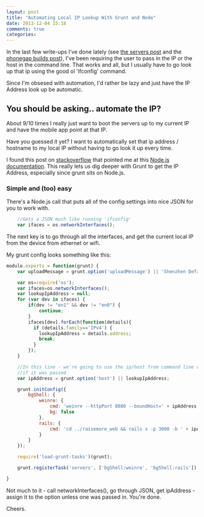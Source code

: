 ```yaml
---
layout: post
title: "Automating Local IP Lookup With Grunt and Node"
date: 2013-12-04 15:18
comments: true
categories: 
---
```


In the last few write-ups I've done lately (see [the servers post](/blog/2013/12/02/automating-underlying-mobile-infrastructure-with-grunt) and the [phonegap builds post](/blog/2013/11/30/automating-phonegap-builds-with-grunt)), I've been requiring the user to pass in the IP or the host in the command line. That works and all, but I usually have to go look up that ip using the good ol 'ifconfig' command. 

Since I'm obsesed with automation, I'd rather be lazy and just have the IP Address look up be automatic.

## You should be asking.. automate the IP?

About 9/10 times I really just want to boot the servers up to my current IP and have the mobile app point at that IP.

Have you guessed it yet? I want to automatically set that ip address / hostname to my local IP without having to go look it up every time.

I found this post on [stackoverflow](http://stackoverflow.com/questions/3653065/get-local-ip-address-in-node-js) that pointed me at this [Node.js documentation](http://nodejs.org/api/os.html#os_os_networkinterfaces). This really lets us dig deeper with Grunt to get the IP Address, especially since grunt sits on Node.js.

### Simple and (too) easy

There's a Node.js call that puts all of the config settings into nice JSON for you to work with.

``` javascript Node.js command for getting network interfaces
	//Gets a JSON much like running 'ifconfig'
	var ifaces = os.networkInterfaces();
```

The next key is to go through all the interfaces, and get the current local IP from the device from ethernet or wifi.

My grunt config looks something like this:


``` javascript 
module.exports = function(grunt) {
	var uploadMessage = grunt.option('uploadMessage') || 'Shenzhen Default Upload Message';

	var os=require('os');
	var ifaces=os.networkInterfaces();
	var lookupIpAddress = null;
	for (var dev in ifaces) {
		if(dev != "en1" && dev != "en0") {
			continue;
		}
		ifaces[dev].forEach(function(details){
		  if (details.family=='IPv4') {
		    lookupIpAddress = details.address;
		    break;
		  }
		});
	}

	//In this line - we're going to use the ip/host from command line over the ip addressed that was looked up
	//if it was passed
	var ipAddress = grunt.option('host') || lookupIpAddress;

	grunt.initConfig({
		bgShell: {
			weinre: {
				cmd: 'weinre --httpPort 8080 --boundHost=' + ipAddress,
				bg: false
			},
			rails: {
				cmd: 'cd ../raisemore_web && rails s -p 3000 -b ' + ipAddress
			}
		}
	});

	require('load-grunt-tasks')(grunt);

	grunt.registerTask('servers', ['bgShell:weinre', 'bgShell:rails']);

}
```

Not much to it - call networkInterfaces(), go through JSON, get ipAddress - assign it to the option unless one was passed in. You're done.

Cheers.